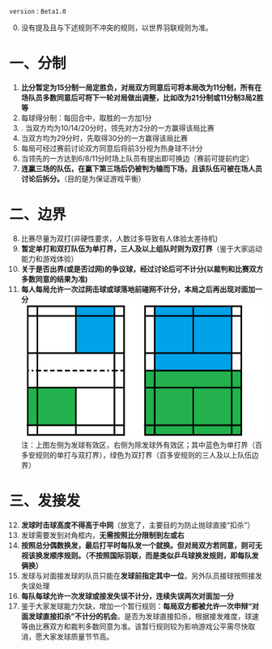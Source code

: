 	version：Beta1.0

0. 没有提及且与下述规则不冲突的规则，以世界羽联规则为准。
# 一、分制
1. **比分暂定为15分制一局定胜负，对局双方同意后可将本局改为11分制，所有在场队员多数同意后可将下一轮对局做出调整，比如改为21分制或11分制3局2胜等**
2. 每球得分制：每回合中，取胜的一方加1分
3. . 当双方均为10/14/20分时，领先对方2分的一方赢得该局比赛  
4. 当双方均为29分时，先取得30分的一方赢得该局比赛 
5. 每局可经过赛前讨论双方同意后将前3分视为热身球不计分
6. 当领先的一方达到6/8/11分时场上队员有提出即可换边（赛前可提前约定）
7. **连赢三场的队伍，在赢下第三场后仍被判为输而下场，且该队伍可被在场人员讨论后拆分。**（目的是为保证游戏平衡）
# 二、边界
8. 比赛尽量为双打(非硬性要求，人数过多导致有人体验太差待机)
9. **暂定单打和双打队伍为单打界，三人及以上组队时则为双打界**（鉴于大家运动能力和游戏体验）
10. **关于是否出界(或是否过网)的争议球，经过讨论后可不计分(以裁判和比赛双方多数同意的结果为准)**
11. **每人每局允许一次过网击球或球落地前碰网不计分，本局之后再出现对面加一分**
![](羽毛球规则.assets/有效区.png)
注：上图左侧为发球有效区，右侧为除发球外有效区；其中蓝色为单打界（百多安规则的单打与双打界），绿色为双打界（百多安规则的三人及以上队伍边界）
# 三、发接发
12. **发球时击球高度不得高于中网**（放宽了，主要目的为防止抛球直接“扣杀”）
13. 发球需要发到对角框内，**无需按照比分限制到左或右**
14. **按照总分偶数换发，最后打平时每队发一个就换。但对局双方若同意，则可无视该换发顺序规则。（不按照国际羽联，而是类似乒乓球换发规则，即每队发俩换）**
15. 发球与对面接发球的队员只能在**发球前指定其中一位**，另外队员接球按照接发失误处理
16. **每队每球允许一次发球或接发失误不计分，连续失误两次对面加一分**
17. 鉴于大家发球能力欠缺，增加一个暂行规则：**每局双方都被允许一次申辩“对面发球直接扣杀”不计分的机会**。是否为发球直接扣杀，根据接发难度，球速等由比赛双方和裁判多数同意为准。该暂行规则较为影响游戏公平需尽快取消，愿大家发球质量节节高。
